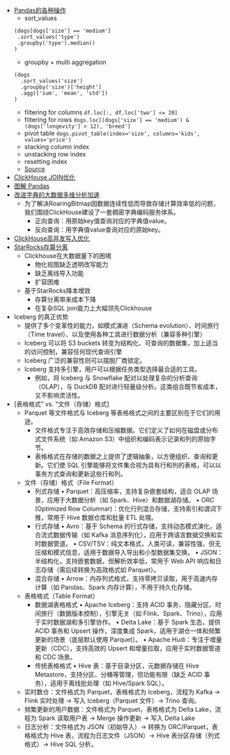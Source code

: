 
- [Pandas的各种操作](https://mp.weixin.qq.com/s/Rkz0fbI_Qw0dR4q_yvjszQ)
  - sort_values
   ```shell
   (dogs[dogs['size'] == 'medium']
    .sort_values('type')
    .groupby('type').median()
   )
   ```
  - groupby + multi aggregation
   ```shell
   (dogs
     .sort_values('size')
     .groupby('size')['height']
     .agg(['sum', 'mean', 'std'])
   )
   ```
  - filtering for columns `df.loc[:, df.loc['two'] <= 20]`
  - filtering for rows `dogs.loc[(dogs['size'] == 'medium') & (dogs['longevity'] > 12), 'breed']`
  - pivot table `dogs.pivot_table(index='size', columns='kids', values='price')`
  - stacking column index
  - unstacking row index
  - resetting index
  - [Source](https://pandastutor.com/index.html)
- [ClickHouse JOIN优化](https://mp.weixin.qq.com/s/SN1bbddO_qYmAWLSz3IhsA)
- [图解 Pandas](https://mp.weixin.qq.com/s/cSk9gCdUTlCV8csmbkj3KQ)
- [改进字典的大数据多维分析加速](https://mp.weixin.qq.com/s/XSrRc5ccHFJBE-IzORm-3Q)
  - 为了解决RoaringBitmap因数据连续性低而导致存储计算效率低的问题，我们围绕ClickHouse建设了一套稠密字典编码服务体系。
    - 正向查询：用原始key值查询对应的字典值value。
    - 反向查询：用字典值value查询对应的原始key。
- [ClickHouse高并发写入优化](https://mp.weixin.qq.com/s/3Q-Gu_CnU3ynL7hjujkCow)
- [StarRocks存算分离](https://mp.weixin.qq.com/s/9fvVtInwiR93GGVR8yarLA)
  - Clickhouse在大数据量下的困境
    - 物化视图缺乏透明改写能力
    - 缺乏离线导入功能
    - 扩容困难
  - 基于StarRocks降本增效
    - 存算分离带来成本下降
    - 在复杂SQL join能力上大幅领先Clickhouse
- Iceberg 的真正优势
  - 提供了多个变革性的能力，如模式演进（Schema evolution）、时间旅行（Time travel）、以及使用各种工具进行数据分析（兼容多种引擎）
  - Iceberg 可以将 S3 buckets 转变为结构化、可查询的数据集，加上适当的访问控制，兼容任何现代查询引擎
  - Iceberg 广泛的兼容性则可以摆脱厂商锁定。
  - Iceberg 支持多引擎，用户可以根据任务类型选择最合适的工具。
    - 例如，将 Iceberg 与 Snowflake 配对以处理复杂的分析查询（OLAP），与 DuckDB 配对进行轻量级分析。这类组合既节省成本，又不影响灵活性。
- [表格格式” vs. “文件（存储）格式]
  - Parquet 等文件格式与 Iceberg 等表格格式之间的主要区别在于它们的用途。
    - 文件格式专注于高效存储和压缩数据。它们定义了如何在磁盘或分布式文件系统（如 Amazon S3）中组织和编码表示记录和列的原始字节。
    - 表格格式在存储的数据之上提供了逻辑抽象，以方便组织、查询和更新。它们使 SQL 引擎能够将文件集合视为具有行和列的表格，可以以事务方式查询和更新这些行和列。
  - 文件（存储）格式（File Format）
    - 列式存储
      • Parquet：高压缩率，支持复杂嵌套结构，适合 OLAP 场景，应用于大数据分析（如 Spark、Hive）和数据湖存储。
      • ORC (Optimized Row Columnar)：优化行列混合存储，支持索引和谓词下推，常用于 Hive 数据仓库和批量 ETL 处理。
    - 行式存储
      • Avro：基于 Schema 的行式存储，支持动态模式演化，适合流式数据传输（如 Kafka 消息序列化），应用于跨语言数据交换和实时数据管道。
      • CSV/TSV：纯文本格式，人类可读，兼容性强，但无压缩和模式信息，适用于数据导入导出和小型数据集交换。
      • JSON：半结构化，支持嵌套数据，但解析效率低，常用于 Web API 响应和日志存储（需后续转换为高效格式如 Parquet）。
    - 混合存储
      • Arrow：内存列式格式，支持零拷贝读取，用于高速内存计算（如 Pandas、Spark 内存计算），不用于持久化存储。
  - 表格格式（Table Format）
    - 数据湖表格格式
      • Apache Iceberg：支持 ACID 事务、隐藏分区、时间旅行（数据版本控制），引擎无关（如 Flink、Spark、Trino），应用于实时数据湖和多引擎协作。
      • Delta Lake：基于 Spark 生态，提供 ACID 事务和 Upsert 操作，深度集成 Spark，适用于湖仓一体和频繁更新的场景（底层默认使用 Parquet）。
      • Apache Hudi：专注于增量更新（CDC），支持高效的 Upsert 和增量拉取，应用于实时数据管道和 CDC 场景。
    - 传统表格格式
      • Hive 表：基于目录分区，元数据存储在 Hive Metastore，支持分区、分桶等管理，但功能有限（缺乏 ACID 事务），适用于离线批处理（如 Hive/Spark SQL）。
  - 实时数仓：文件格式为 Parquet，表格格式为 Iceberg，流程为 Kafka → Flink 实时处理 → 写入 Iceberg（Parquet 文件）→ Trino 查询。
  - 频繁更新的用户数据：文件格式为 Parquet，表格格式为 Delta Lake，流程为 Spark 读取用户表 → Merge 操作更新 → 写入 Delta Lake
  - 日志分析：文件格式为 JSON（初始导入）→ 转换为 ORC/Parquet，表格格式为 Hive 表，流程为日志文件（JSON）→ Hive 表分区存储（列式格式）→ Hive SQL 分析。
























